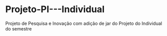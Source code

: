 # Projeto-PI---Individual
Projeto de Pesquisa e Inovação com adição de jar do Projeto do Individual do semestre
